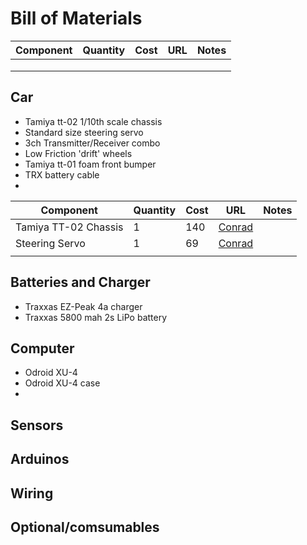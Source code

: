 # Bill of Materials
| Component| Quantity | Cost | URL | Notes |
| --- | --- | --- | --- | --- |
| | | | | |
| | | | | |
| | | | | |



## Car
 - Tamiya tt-02 1/10th scale chassis
 - Standard size steering servo
 - 3ch Transmitter/Receiver combo
 - Low Friction 'drift' wheels
 - Tamiya tt-01 foam front bumper
 - TRX battery cable
 - 
| Component| Quantity | Cost | URL | Notes |
| --- | --- | --- | --- | --- |
|Tamiya TT-02 Chassis |1|140| [Conrad](https://www.conrad.nl/p/tamiya-tt-02-toyota-gazoo-yaris-wrt-brushed-110-rc-auto-elektro-straatmodel-4wd-bouwpakket-1876796) | |
|Steering Servo |1|69|[Conrad](https://www.conrad.nl/p/hitec-standaard-servo-hs-311-analoge-servo-materiaal-aandrijving-polyamide-stekkersysteem-jr-209893)| |
| | | | | |




## Batteries and Charger
  - Traxxas EZ-Peak 4a charger
  - Traxxas 5800 mah 2s LiPo battery

## Computer
  - Odroid XU-4
  - Odroid XU-4 case
  - 

## Sensors

## Arduinos

## Wiring

## Optional/comsumables
